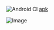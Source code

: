 ![Android CI](https://github.com/mobiskif/healthy_v64/workflows/Android%20CI/badge.svg) 
[apk](https://github.com/mobiskif/healthy_v64/raw/master/app/release/app-release.apk) 

![Image](https://lucid.app/publicSegments/view/9d631e7e-cf01-4b41-812a-249d61808eb8/image.png)
